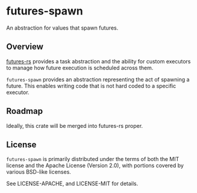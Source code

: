 # futures-spawn

An abstraction for values that spawn futures.

## Overview

[futures-rs](http://github.com/alexcrichton/futures-rs) provides a task
abstraction and the ability for custom executors to manage how future
execution is scheduled across them.

`futures-spawn` provides an abstraction representing the act of spawning a
future. This enables writing code that is not hard coded to a specific
executor.

## Roadmap

Ideally, this crate will be merged into futures-rs proper.

## License

`futures-spawn` is primarily distributed under the terms of both the MIT license
and the Apache License (Version 2.0), with portions covered by various BSD-like
licenses.

See LICENSE-APACHE, and LICENSE-MIT for details.
